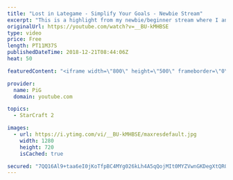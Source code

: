 ```yaml
---
title: "Lost in Lategame - Simplify Your Goals - Newbie Stream"
excerpt: "This is a highlight from my newbie/beginner stream where I analyse a terran players’ replay who struggles in TvP lategame -- Watch live at https://www.twitch.tv/x5_pig"
originalUrl: https://youtube.com/watch?v=__BU-kMHBSE
type: video
price: Free
length: PT11M37S
publishedDateTime: 2018-12-21T08:44:06Z
heat: 50

featuredContent: "<iframe width=\"800\" height=\"500\" frameborder=\"0\" src=\"https://www.youtube.com/embed/__BU-kMHBSE\" allow=\"accelerometer; autoplay; encrypted-media; gyroscope; picture-in-picture\" allowfullscreen></iframe>"

provider:
  name: PiG
  domain: youtube.com

topics:
  - StarCraft 2

images:
  - url: https://i.ytimg.com/vi/__BU-kMHBSE/maxresdefault.jpg
    width: 1280
    height: 720
    isCached: true

secured: "7QQ16Al9+taa6eI0jKoTfpBC4MYg026kLh4A5qQojMIt0MYZVwnGKDegXtQRO5ok5BBTK4uUBTyL3dSzWDKDgvDkjYeJ5Ee7DYf586nmXYu3qJOfBbkokPJcFuvTCu+FfPV2OmoYC0m2++2Rt1QoPE9/3vRnFv5HI9vThXjCi4+q+VFqiqVggEuoZP47OVkh+QE/ASV5ToqWdEpuzPTMaFqJWqDjWBxk0L1kG0uxx7KtUawoX/gcxakS1ITj0VvlPbd8oYyos0dKl+O6p/P/J0+1DnxaMfLTv087w9B0Rivz5ZQIsUx57Gnvw1lEVJPrywLAnGmtVxyvyKaYhVRlHb9HdqZ35R1crYJxFu0pc+qZsX3/uVx+r7pDBTiv3yNltQ6kC5wpkfIrKWvfmOv1gf+gJUksP6Wprf+6hQhNO4M=;4iBgC1eHA1mwaXi+6WR/gA=="
---
```


